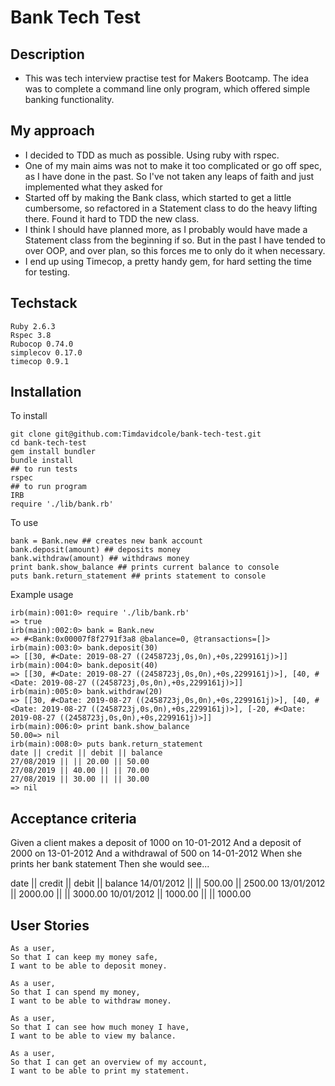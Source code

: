 # Bank Tech Test

## Description

- This was tech interview practise test for Makers Bootcamp.  The idea was to complete a command line only program, which offered simple banking functionality.

## My approach

- I decided to TDD as much as possible.  Using ruby with rspec.
- One of my main aims was not to make it too complicated or go off spec, as I have done in the past.  So I've not taken any leaps of faith and just implemented what they asked for
- Started off by making the Bank class, which started to get a little cumbersome, so refactored in a Statement class to do the heavy lifting there.  Found it hard to TDD the new class.
- I think I should have planned more, as I probably would have made a Statement class from the beginning if so.  But in the past I have tended to over OOP, and over plan, so this forces me to only do it when necessary.
- I end up using Timecop, a pretty handy gem, for hard setting the time for testing.

## Techstack

```
Ruby 2.6.3
Rspec 3.8
Rubocop 0.74.0
simplecov 0.17.0
timecop 0.9.1
```

## Installation

To install
```
git clone git@github.com:Timdavidcole/bank-tech-test.git
cd bank-tech-test
gem install bundler
bundle install
## to run tests
rspec
## to run program
IRB
require './lib/bank.rb'
```

To use

```
bank = Bank.new ## creates new bank account
bank.deposit(amount) ## deposits money
bank.withdraw(amount) ## withdraws money
print bank.show_balance ## prints current balance to console
puts bank.return_statement ## prints statement to console
```

Example usage

```
irb(main):001:0> require './lib/bank.rb'
=> true
irb(main):002:0> bank = Bank.new
=> #<Bank:0x00007f8f2791f3a8 @balance=0, @transactions=[]>
irb(main):003:0> bank.deposit(30)
=> [[30, #<Date: 2019-08-27 ((2458723j,0s,0n),+0s,2299161j)>]]
irb(main):004:0> bank.deposit(40)
=> [[30, #<Date: 2019-08-27 ((2458723j,0s,0n),+0s,2299161j)>], [40, #<Date: 2019-08-27 ((2458723j,0s,0n),+0s,2299161j)>]]
irb(main):005:0> bank.withdraw(20)
=> [[30, #<Date: 2019-08-27 ((2458723j,0s,0n),+0s,2299161j)>], [40, #<Date: 2019-08-27 ((2458723j,0s,0n),+0s,2299161j)>], [-20, #<Date: 2019-08-27 ((2458723j,0s,0n),+0s,2299161j)>]]
irb(main):006:0> print bank.show_balance
50.00=> nil
irb(main):008:0> puts bank.return_statement
date || credit || debit || balance
27/08/2019 || || 20.00 || 50.00
27/08/2019 || 40.00 || || 70.00
27/08/2019 || 30.00 || || 30.00
=> nil
```

## Acceptance criteria

Given a client makes a deposit of 1000 on 10-01-2012
And a deposit of 2000 on 13-01-2012
And a withdrawal of 500 on 14-01-2012
When she prints her bank statement
Then she would see...

date || credit || debit || balance
14/01/2012 || || 500.00 || 2500.00
13/01/2012 || 2000.00 || || 3000.00
10/01/2012 || 1000.00 || || 1000.00

## User Stories

```
As a user,
So that I can keep my money safe,
I want to be able to deposit money.
```

```
As a user,
So that I can spend my money,
I want to be able to withdraw money.
```

```
As a user,
So that I can see how much money I have,
I want to be able to view my balance.
```

```
As a user,
So that I can get an overview of my account,
I want to be able to print my statement.
```
